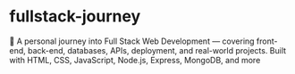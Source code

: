 # fullstack-journey
🚀 A personal journey into Full Stack Web Development — covering front-end, back-end, databases, APIs, deployment, and real-world projects. Built with HTML, CSS, JavaScript, Node.js, Express, MongoDB, and more
